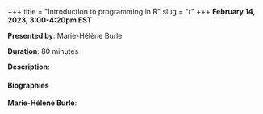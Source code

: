 +++
title = "Introduction to programming in R"
slug = "r"
+++
**February 14, 2023, 3:00-4:20pm EST**

**Presented by**: Marie-Hélène Burle

**Duration**: 80 minutes

**Description**:

#### Biographies

**Marie-Hélène Burle**:

<!-- {{< vimeo 690948795 >}} -->
<!-- <br> -->

<!-- - [Watch this session on Vimeo](https://vimeo.com/690948795) -->
